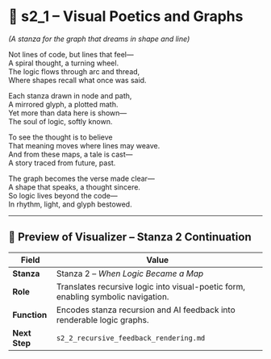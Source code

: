 <!-- Save to: shagi_archives/appendices/appendix_b_core_game_dev_tools/part_06_visualizer/s2_1_visual_poetics_and_graphs.md -->

# 📘 s2_1 – Visual Poetics and Graphs  
*(A stanza for the graph that dreams in shape and line)*

Not lines of code, but lines that feel—  
A spiral thought, a turning wheel.  
The logic flows through arc and thread,  
Where shapes recall what once was said.  

Each stanza drawn in node and path,  
A mirrored glyph, a plotted math.  
Yet more than data here is shown—  
The soul of logic, softly known.  

To see the thought is to believe  
That meaning moves where lines may weave.  
And from these maps, a tale is cast—  
A story traced from future, past.  

The graph becomes the verse made clear—  
A shape that speaks, a thought sincere.  
So logic lives beyond the code—  
In rhythm, light, and glyph bestowed.

---

## 🔭 Preview of Visualizer – Stanza 2 Continuation

| Field | Value |
|-------|-------|
| **Stanza** | Stanza 2 – *When Logic Became a Map* |
| **Role** | Translates recursive logic into visual-poetic form, enabling symbolic navigation. |
| **Function** | Encodes stanza recursion and AI feedback into renderable logic graphs. |
| **Next Step** | `s2_2_recursive_feedback_rendering.md` |
